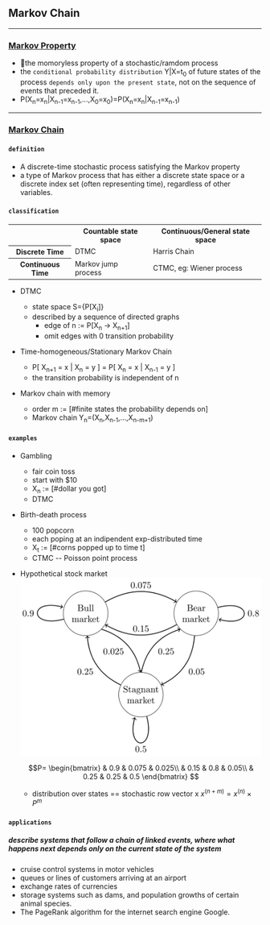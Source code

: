 <script type="text/javascript"
       src="http://cdn.mathjax.org/mathjax/latest/MathJax.js?config=TeX-AMS-MML_HTMLorMML"></script>


## Markov Chain

---
### [Markov Property](https://en.wikipedia.org/wiki/Markov_property)

* the momoryless property of a stochastic/ramdom process
* the `conditional probability distribution` Y|X=t<sub>0</sub>  of future states of the process `depends only upon the present state`, not on the sequence of events that preceded it. 
* P(X<sub>n</sub>=x<sub>n</sub>|X<sub>n-1</sub>=x<sub>n-1</sub>,...,X<sub>0</sub>=x<sub>0</sub>)=P(X<sub>n</sub>=x<sub>n</sub>|X<sub>n-1</sub>=x<sub>n-1</sub>)

---

### [Markov Chain](https://en.wikipedia.org/wiki/Markov_chain)

#### `definition`
* A discrete-time stochastic process satisfying the Markov property
* a type of Markov process that has either a discrete state space or a discrete index set (often representing time), regardless of other variables.

#### `classification`
<table>
<tr>
    <th></th>
    <th>Countable state space</th>
    <th>Continuous/General state space</th>
</tr>
<tr>
    <th>Discrete Time</th>
    <td>DTMC</td>
    <td>Harris Chain</td>
</tr>
<tr>
    <th>Continuous Time</th>
    <td>Markov jump process</td>
    <td>CTMC, eg: Wiener process</td>
</tr>
</table>


+ DTMC
   + state space S={P[X<sub>i</sub>]}
   + described by a sequence of directed graphs
     + edge of n := P[X<sub>n</sub> -> X<sub>n+1</sub>]
     + omit edges with 0 transition probability

+ Time-homogeneous/Stationary Markov Chain
   + P[ X<sub>n+1</sub> = x | X<sub>n</sub> = y ] = P[ X<sub>n</sub> = x | X<sub>n-1</sub> = y ]
   + the transition probability is independent of n

+ Markov chain with memory 
   + order m := [#finite states the probability depends on]
   + Markov chain Y<sub>n</sub>=(X<sub>n</sub>,X<sub>n-1</sub>,...,X<sub>n-m+1</sub>)


#### `examples`

+ Gambling
   + fair coin toss
   + start with $10
   + X<sub>n</sub> := [#dollar you got]
   + DTMC

+ Birth-death process
   + 100 popcorn
   + each poping at an indipendent exp-distributed time
   + X<sub>t</sub> := [#corns popped up to time t]
   + CTMC -- Poisson point process

+ Hypothetical stock market
<img align=center src="./StockMarket.png" alt="not found"></img>


   $$P=
   \begin{bmatrix}
      & 0.9 & 0.075 & 0.025\\
      & 0.15 & 0.8 & 0.05\\
      & 0.25 & 0.25 & 0.5 
   \end{bmatrix}
   $$

   + distribution over states == stochastic row vector x 
   $x^{\left(n+m\right)}=x^{\left(n\right)}\times P^{m}$
  

#### `applications`
##### describe systems that follow a chain of linked events, where what happens next depends only on the current state of the system
* cruise control systems in motor vehicles
* queues or lines of customers arriving at an airport
* exchange rates of currencies
* storage systems such as dams, and population growths of certain animal species.
* The PageRank algorithm for the internet search engine Google. 

